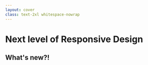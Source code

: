 ```yaml
---
layout: cover
class: text-2xl whitespace-nowrap
---
```


# Next level of **Responsive** Design
## What's new?!

